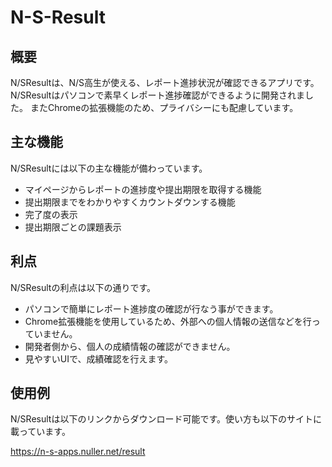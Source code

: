 # N-S-Result
## 概要
N/SResultは、N/S高生が使える、レポート進捗状況が確認できるアプリです。N/SResultはパソコンで素早くレポート進捗確認ができるように開発されました。
またChromeの拡張機能のため、プライバシーにも配慮しています。

## 主な機能
N/SResultには以下の主な機能が備わっています。

- マイページからレポートの進捗度や提出期限を取得する機能
- 提出期限までをわかりやすくカウントダウンする機能
- 完了度の表示
- 提出期限ごとの課題表示

## 利点
N/SResultの利点は以下の通りです。

- パソコンで簡単にレポート進捗度の確認が行なう事ができます。
- Chrome拡張機能を使用しているため、外部への個人情報の送信などを行っていません。
- 開発者側から、個人の成績情報の確認ができません。
- 見やすいUIで、成績確認を行えます。

## 使用例
N/SResultは以下のリンクからダウンロード可能です。使い方も以下のサイトに載っています。

https://n-s-apps.nuller.net/result
